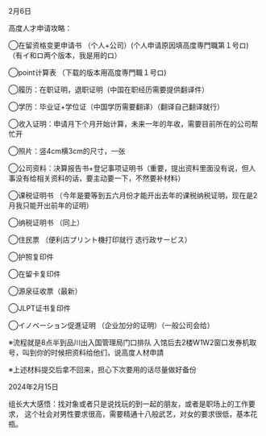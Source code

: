 2月6日

高度人才申请攻略：

◯在留资格变更申请书 （个人+公司）(个人申请原因填高度専門職第１号ロ)（有イ和ロ两个版本，我是用的ロ）

◯point计算表  （下载的版本用高度専門職１号ロ)

◯履历：在职证明，退职证明（中国在职经历需要提供翻译件）

◯学历：毕业证+学位证（中国学历需要翻译）（翻译自己翻译就行）

◯收入证明：申请月下个月开始计算，未来一年的年收，需要目前所在的公司帮忙开

◯照片：竖4cm横3cm的尺寸，一张

◯公司资料：决算报告书+登记事项证明书（重要，提出资料里面没有说，但人事没有给相关资料的话，要主动要一下，不然要补材料）

◯课税证明书 （今年是要等到五六月份才能开出去年的课税纳税证明，现在是2月我只能开出前年的证明）

◯纳税证明书 （同上）

◯住民票 （便利店プリント機打印就行 选行政サービス）

◯护照复印件 

◯在留卡复印件

◯源泉征收票（最新）

◯JLPT证书复印件

◯イノベーション促進证明 （企业加分的证明）（一般公司会给）

※流程就是8点半到品川出入国管理局门口排队 入馆后去2楼W1W2窗口发券机取号，叫到你的时候把资料给他们，说高度人材申請

※上述材料提交后拿不回来，担心下次要用的话尽量做好备份



2024年2月15日

组长大大感悟：找对象或者只是说找玩的到一起的朋友，或者是职场上的工作要求， 这个社会对男性要求很高，需要精通十八般武艺，对女的要求很低，基本花瓶。



